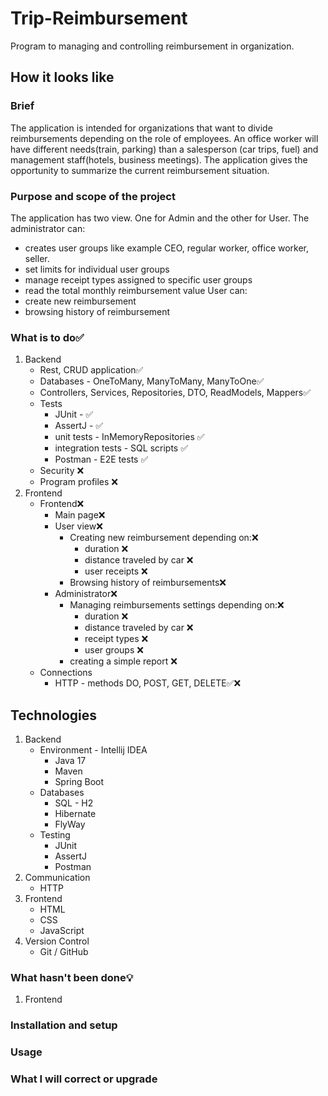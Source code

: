 # Trip-Reimbursement
Program to managing and controlling reimbursement in organization.

## How it looks like
### Brief
The application is intended for organizations that want to divide reimbursements
depending on the role of employees. An office worker will have different needs(train, parking) 
than a salesperson (car trips, fuel) and management staff(hotels, business meetings).
The application gives the opportunity to summarize the current reimbursement situation. 
### Purpose and scope of the project
The application has two view. One for Admin and the other for User. 
The administrator can:
 - creates user groups like example CEO, regular worker, office worker, seller.
 - set limits for individual user groups
 - manage receipt types assigned to specific user groups
 - read the total monthly reimbursement value
User can:
 - create new reimbursement
 - browsing history of reimbursement
### What is to do✅
1. Backend
   - Rest, CRUD application✅
   - Databases - OneToMany, ManyToMany, ManyToOne✅
   - Controllers, Services, Repositories, DTO, ReadModels, Mappers✅
   - Tests
     - JUnit - ✅
     - AssertJ - ✅
     - unit tests - InMemoryRepositories ✅
     - integration tests - SQL scripts ✅
     - Postman - E2E tests ✅
   - Security ❌
   - Program profiles ❌
2. Frontend
   - Frontend❌
     - Main page❌
     - User view❌
       - Creating new reimbursement depending on:❌
         - duration ❌
         - distance traveled by car ❌
         - user receipts ❌
       - Browsing history of reimbursements❌
     - Administrator❌
       - Managing reimbursements settings depending on:❌
         - duration ❌
         - distance traveled by car ❌
         - receipt types ❌
         - user groups ❌
       - creating a simple report ❌
   - Connections
     - HTTP - methods DO, POST, GET, DELETE✅❌ 
## Technologies
1.  Backend
    - Environment - Intellij IDEA
        - Java 17
        - Maven
        - Spring Boot
    - Databases
        - SQL - H2
        - Hibernate
        - FlyWay
    - Testing
        - JUnit
        - AssertJ
        - Postman
2.  Communication
    - HTTP
3. Frontend
   - HTML
   - CSS
   - JavaScript
4.  Version Control
    - Git / GitHub
### What hasn't been done💡
1. Frontend
### Installation and setup
### Usage
### What I will correct or upgrade



 